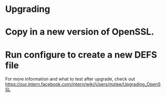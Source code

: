 Upgrading
=========

# Copy in a new version of OpenSSL.
# Run configure to create a new DEFS file

For more information and what to test after upgrade, check out
https://our.intern.facebook.com/intern/wiki/Users/mzlee/Upgrading_OpenSSL
